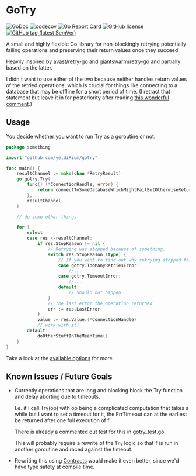 # GoTry

[![GoDoc](https://godoc.org/github.com/yeldiRium/gotry?status.svg)](https://godoc.org/github.com/yeldiRium/gotry)
[![codecov](https://codecov.io/gh/yeldiRium/gotry/branch/master/graph/badge.svg)](https://codecov.io/gh/yeldiRium/gotry)
[![Go Report Card](https://goreportcard.com/badge/github.com/yeldiRium/gotry)](https://goreportcard.com/report/github.com/yeldiRium/gotry)
[![GitHub license](https://img.shields.io/github/license/yeldiRium/gotry.svg)](https://github.com/yeldiRium/gotry/blob/master/LICENSE)
[![GitHub tag (latest SemVer)](https://img.shields.io/github/tag/yeldiRium/gotry.svg)](https://github.com/yeldiRium/gotry/releases)

A small and highly flexible Go library for non-blockingly retrying potentially
failing operations and preserving their return values once they succeed.

Heavily inspired by [avast/retry-go](https://github.com/avast/retry-go) and
[giantswarm/retry-go](https://github.com/giantswarm/retry-go) and partially
based on the latter.

I didn't want to use either of the two because neither
handles return values of the retried operations, which is crucial for things
like connecting to a database that may be offline for a short period of time.
(I retract that statement but leave it in for posteriority after reading [this wonderful comment](https://www.reddit.com/r/golang/comments/bmi4ua/gotry_a_small_library_for_retrying_operations_and/end6p3e).)

## Usage

You decide whether you want to run Try as a goroutine or not.

```go
package something

import "github.com/yeldiRium/gotry"

func main() {
    resultChannel := make(chan *RetryResult)
    go gotry.Try(
        func() (*ConnectionHandle, error) {
            return connectToSomeDatabaseWhichMightFailButOtherwiseReturnsAHandle()
        },
        resultChannel,
    )

    // do some other things

    for {
        select:
        case res <-resultChannel:
            if res.StopReason != nil {
                // Retrying was stopped because of something.
                switch res.StopReason.(type) {
                    // If you want to find out why retrying stopped failed.
                    case gotry.TooManyRetriesError:
                        //...
                    case gotry.TimeoutError:
                        //...
                    default:
                        // Should not happen.
                }
                // The last error the operation returned
                err := res.LastError
            }
            value := res.Value.(*ConnectionHandle)
            // work with it!
        default:
            doOtherStuffInTheMeanTime()
    }
}
```

Take a look at the [available options](./options.go) for more.

## Known Issues / Future Goals

* Currently operations that are long and blocking block the Try function and delay aborting due to timeouts.

  I.e. if I call Try(op) with op being a complicated computation that takes a while but I want to set a timeout for it,
  the ErrTimeout can at the earliest be returned after one full execution of f.

  There is already a commented out test for this in [gotry_test.go](./gotry_test.go).

  This will probably require a rewrite of the `Try` logic so that `f` is run in another goroutine and raced against the
  timeout.
* Rewriting this using [Contracts](https://go.googlesource.com/proposal/+/master/design/go2draft-contracts.md) would make it even better, since we'd have type safety at compile time.
